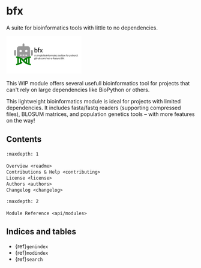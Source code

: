 # bfx

A suite for bioinformatics tools with little to no dependencies.

<img alt="Logo" src="https://github.com/not-a-feature/bfx/raw/main/logo.png" height=100>


This WIP module offers several usefull bioinformatics tool for projects
that can't rely on large dependencies like BioPython or others.

This lightweight bioinformatics module is ideal for projects with limited dependencies. It includes fasta/fastq readers (supporting compressed files), BLOSUM matrices, and population genetics tools – with more features on the way!

## Contents

```{toctree}
:maxdepth: 1

Overview <readme>
Contributions & Help <contributing>
License <license>
Authors <authors>
Changelog <changelog>
```
```{toctree}
:maxdepth: 2

Module Reference <api/modules>
```

## Indices and tables

* {ref}`genindex`
* {ref}`modindex`
* {ref}`search`

[Sphinx]: http://www.sphinx-doc.org/
[Markdown]: https://daringfireball.net/projects/markdown/
[reStructuredText]: http://www.sphinx-doc.org/en/master/usage/restructuredtext/basics.html
[MyST]: https://myst-parser.readthedocs.io/en/latest/
